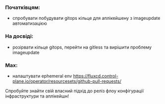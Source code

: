 ### Початківцям: 
- спробувати побудувати gitops кільце для аплікейшену з imageupdate автоматизацією

### На досвіді: 
- розірвати кільцe gitops, перейти на gitless та вирішити проблему imageupdate

### Max: 
- налаштувати ephemeral env https://fluxcd.control-plane.io/operator/resourcesets/github-pull-requests/ 

 

Спробуйте знайти свій власний підхід до реліз флоу конфігурації інфраструктури та аплікейшн!